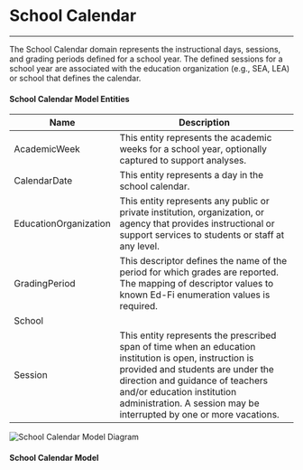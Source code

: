 # School Calendar
---
The School Calendar domain represents the instructional days, sessions, and grading periods defined for a school year. The defined sessions for a school year are associated with the education organization (e.g., SEA, LEA) or school that defines the calendar.



#### School Calendar Model Entities

| Name        | Description  |
|-----------------|------------------|
| AcademicWeek | This entity represents the academic weeks for a school year, optionally captured to support analyses. |
| CalendarDate | This entity represents a day in the school calendar. |
| EducationOrganization | This entity represents any public or private institution, organization, or agency that provides instructional or support services to students or staff at any level. |
| GradingPeriod | This descriptor defines the name of the period for which grades are reported. The mapping of descriptor values to known Ed-Fi enumeration values is required. |
| School |  |
| Session | This entity represents the prescribed span of time when an education institution is open, instruction is provided and students are under the direction and guidance of teachers and/or education institution administration. A session may be interrupted by one or more vacations. |


![School Calendar Model Diagram](/path/to/domain-model.png)
#### School Calendar Model  

